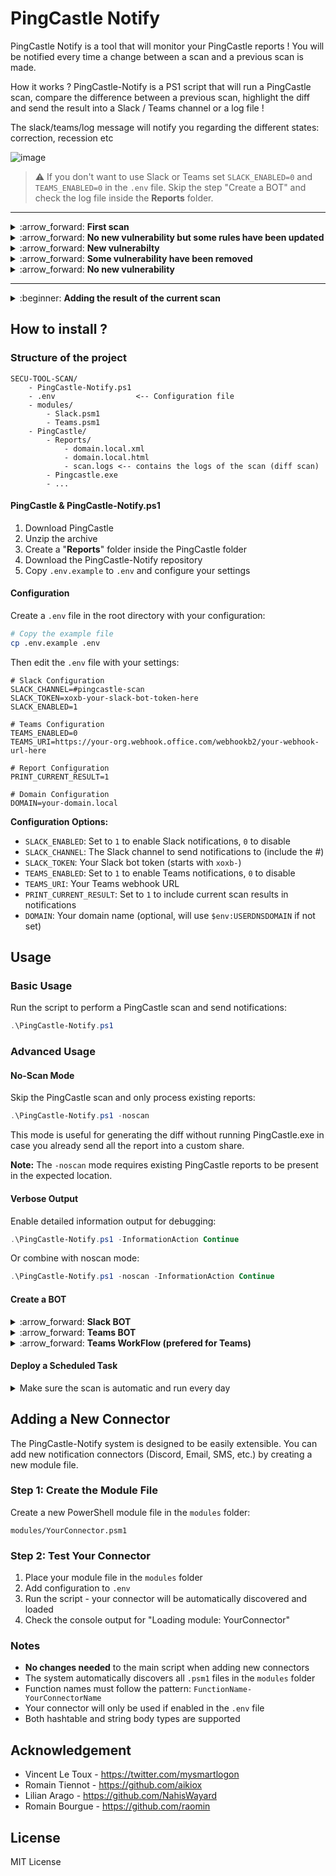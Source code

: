 PingCastle Notify
===

PingCastle Notify is a tool that will monitor your PingCastle reports ! You will be notified every time a change between a scan and a previous scan is made.

How it works ? PingCastle-Notify is a PS1 script that will run a PingCastle scan, compare the difference between a previous scan, highlight the diff and send the result into a Slack / Teams channel or a log file !

The slack/teams/log message will notify you regarding the different states: correction, recession etc

<p align="center">

![image](https://github.com/LuccaSA/PingCastle-Notify/assets/5891788/35eb7e52-600e-4c15-bcb3-f57bf0b2a89f)

> :warning: If you don't want to use Slack or Teams set `SLACK_ENABLED=0` and `TEAMS_ENABLED=0` in the `.env` file. Skip the step "Create a BOT" and check the log file inside the **Reports** folder.

</p>
<hr>
<details>
<summary>:arrow_forward: <b>First scan</b></summary>

Slack             | Teams
:-------------------------:|:-------------------------:
![image](https://user-images.githubusercontent.com/5891788/191265007-57656f04-12ed-4e93-af36-90b0711aa412.png)  |   ![image](https://user-images.githubusercontent.com/5891788/193760283-ef171f2d-6992-44b7-ad8e-8b3f113ffe3d.png)


</details>
<details>
<summary>:arrow_forward: <b>No new vulnerability but some rules have been updated</b></summary>

![image](https://user-images.githubusercontent.com/5891788/191266282-cd790c58-76df-4116-89fa-4aa954f0dd7e.png)

</details>
<details>

<summary>:arrow_forward: <b>New vulnerabilty</b></summary>

Slack             | Teams
:-------------------------:|:-------------------------:
![image](https://user-images.githubusercontent.com/5891788/191268156-cb1c1884-beef-421e-9aae-75661e071abf.png)  |   ![image](https://user-images.githubusercontent.com/5891788/193760136-668fca48-9ddf-47dd-b82a-0708117954f1.png)


</details>
<details>
<summary>:arrow_forward: <b>Some vulnerability have been removed</b></summary>

Slack             | Teams
:-------------------------:|:-------------------------:
![image](https://user-images.githubusercontent.com/5891788/191265798-0ef01763-6401-4c51-9d7d-8bf6f5ab246d.png)   |   ![image](https://user-images.githubusercontent.com/5891788/193760223-8658c35c-0ef3-4012-8679-8946987f4e4a.png)
 


</details>
<details>
<summary>:arrow_forward: <b>No new vulnerability</b></summary>

No result in slack since reports are the same
</details>

---
<details>
<summary>:beginner: <b>Adding the result of the current scan</b></summary>

Set the variable `$print_current_result` to 1 in the script, the rules flagged on the current scan will be added as a thread into Slack or after the rule diff on Teams.

Slack             | Teams
:-------------------------:|:-------------------------:
![image](https://user-images.githubusercontent.com/5891788/194527966-f13e0f85-cff6-4e22-86b1-00f871b29cc2.png)  |   ![Teams_8N2r3YiVh4](https://user-images.githubusercontent.com/5891788/194527837-8f6f0910-aa17-47d2-bfee-01d4defa569b.png)
</details>



## How to install ?

### Structure of the project

```
SECU-TOOL-SCAN/
    - PingCastle-Notify.ps1
    - .env                  <-- Configuration file
    - modules/
        - Slack.psm1
        - Teams.psm1
    - PingCastle/
        - Reports/
            - domain.local.xml
            - domain.local.html
            - scan.logs <-- contains the logs of the scan (diff scan)
        - Pingcastle.exe
        - ...
```

#### PingCastle & PingCastle-Notify.ps1

1. Download PingCastle
2. Unzip the archive
3. Create a "**Reports**" folder inside the PingCastle folder
4. Download the PingCastle-Notify repository
5. Copy `.env.example` to `.env` and configure your settings

#### Configuration

Create a `.env` file in the root directory with your configuration:

```bash
# Copy the example file
cp .env.example .env
```

Then edit the `.env` file with your settings:

```properties
# Slack Configuration
SLACK_CHANNEL=#pingcastle-scan
SLACK_TOKEN=xoxb-your-slack-bot-token-here
SLACK_ENABLED=1

# Teams Configuration  
TEAMS_ENABLED=0
TEAMS_URI=https://your-org.webhook.office.com/webhookb2/your-webhook-url-here

# Report Configuration
PRINT_CURRENT_RESULT=1

# Domain Configuration
DOMAIN=your-domain.local
```

**Configuration Options:**
- `SLACK_ENABLED`: Set to `1` to enable Slack notifications, `0` to disable
- `SLACK_CHANNEL`: The Slack channel to send notifications to (include the #)
- `SLACK_TOKEN`: Your Slack bot token (starts with `xoxb-`)
- `TEAMS_ENABLED`: Set to `1` to enable Teams notifications, `0` to disable
- `TEAMS_URI`: Your Teams webhook URL
- `PRINT_CURRENT_RESULT`: Set to `1` to include current scan results in notifications
- `DOMAIN`: Your domain name (optional, will use `$env:USERDNSDOMAIN` if not set)

## Usage

### Basic Usage

Run the script to perform a PingCastle scan and send notifications:

```powershell
.\PingCastle-Notify.ps1
```

### Advanced Usage

#### No-Scan Mode

Skip the PingCastle scan and only process existing reports:

```powershell
.\PingCastle-Notify.ps1 -noscan
```

This mode is useful for generating the diff without running PingCastle.exe in case you already send all the report into a custom share.

**Note:** The `-noscan` mode requires existing PingCastle reports to be present in the expected location.

#### Verbose Output

Enable detailed information output for debugging:

```powershell
.\PingCastle-Notify.ps1 -InformationAction Continue
```

Or combine with noscan mode:

```powershell
.\PingCastle-Notify.ps1 -noscan -InformationAction Continue
```

#### Create a BOT

<details>
<summary>:arrow_forward: <b>Slack BOT</b></summary>

1. In Slack create an application https://api.slack.com/apps
2. Add the following rights
   - Click on "Add features and functionality" -> Bots (configure the name)
   - Click on "Add features and functionality" -> Permissions (add the following permissions)
   - Generate a "Bot User OAuth Token" on the Permissions tab
   
![image](https://user-images.githubusercontent.com/5891788/191264679-7942173b-bb1f-4dd1-a936-4e97acdb1b5e.png)

3. Get your token and add it to the `.env` file as `SLACK_TOKEN`
4. Create a slack channel and add your bot user to the channel
5. You can test your bot using https://api.slack.com/methods/chat.postMessage/test
6. Add the channel to the `.env` file as `SLACK_CHANNEL`
7. Set `SLACK_ENABLED=1` in your `.env` file
8. Run the script to test using this command: 
   `powershell.exe -exec bypass C:\YOUR_PATH\SECU-TOOL-SCAN\PingCastle-Notify.ps1`
</details>
<details>
<summary>:arrow_forward: <b>Teams BOT</b></summary>

1. Create a channel **pingcastle-scan**
2. Click on the "..." dots and select "Connectors"
3. Search for **Webhook**
4. Add the webhook
5. Re-click on the connectors button and on the webhook click **"configure"**
6. Add a title and a logo and click **Create**, copy the webhook URL
7. Update the `.env` file:
   - Set `TEAMS_ENABLED=1`
   - Set `TEAMS_URI` to your webhook URL
</details>
<details>
<summary>:arrow_forward: <b>Teams WorkFlow (prefered for Teams)</b></summary>

1.  **Start a new workflow:** In Microsoft Teams, navigate to your desired channel, click the three dots (`...`), and select **Workflows**. Then, click **Create a workflow**.
2.  **Set the trigger:** Search for and select the trigger **"When a Teams webhook request is received."** This action provides a unique URL that will listen for incoming POST requests.
3.  **Add a new action:** Click on **New step**.
4.  **Configure the action:** Search for and select the action **"Post message in a chat or channel."**
    * For **Post as**, choose `Flow bot` to ensure the message comes from the workflow itself.
    * Select the **Team** and **Channel** where the message should be posted.
5.  **Define the message content:** In the `Message` field, click on the **Expression** tab. Enter the following expression:
    `triggerBody()?['pingcastle']`
    This expression tells the workflow to look for a key named `pingcastle` within the JSON payload of the incoming webhook request and use its value as the message content.
6.  **Save and get the URL:** Save the workflow. Once saved, expand the trigger step **"When a Teams webhook request is received."** The unique **HTTP POST URL** will be displayed there.
You can now use this URL to send a message to the Teams channel. Any POST request to this URL with a JSON body containing a key named `pingcastle` will have the corresponding value posted as a message.
7. Update the `.env` file
</details>

#### Deploy a Scheduled Task

<details>
<summary>Make sure the scan is automatic and run every day</summary>
On your Windows Server go to

1. Create a service account that will run the PS1 script every night (no need to set the service account as domain admin)
2. Give privileges to the service account on the folder "Reports"

![image](https://user-images.githubusercontent.com/5891788/191264615-ab0b9479-b869-4cbf-9e74-499ca0b38c4e.png)

3. Run taskschd.msc to open the Scheduler Task
4. Create a Task and use the service account you just created
5. In Actions tab set "Start a program" -> "Script": `C:\Windows\System32\WindowsPowerShell\v1.0\powershell.exe` -> "Arguments" -> `-exec bypass -f C:\PINGCASTLE\Pingcastle-Notify.ps1`
6. Give the permission "Log on as Batch Job" to service account https://danblee.com/log-on-as-batch-job-rights-for-task-scheduler/
7. Run the scheduled task to test the result
8. Enjoy :)

<p align="center">
<img width="600" height="400" src="https://user-images.githubusercontent.com/5891788/191264530-bb4f2700-d91b-4e94-8bb8-ea57238e90ca.png">
<img src="https://user-images.githubusercontent.com/5891788/191264565-a5fe4a3c-b14d-4e5a-b6c0-efe741d4591d.png">
<img src="https://user-images.githubusercontent.com/5891788/191264503-cb3155a9-f2b3-4fed-b6de-eaf35b47a545.png">
</p>
</details>

## Adding a New Connector

The PingCastle-Notify system is designed to be easily extensible. You can add new notification connectors (Discord, Email, SMS, etc.) by creating a new module file.

### Step 1: Create the Module File

Create a new PowerShell module file in the `modules` folder:
```
modules/YourConnector.psm1
```

### Step 2: Test Your Connector

1. Place your module file in the `modules` folder
2. Add configuration to `.env`
3. Run the script - your connector will be automatically discovered and loaded
4. Check the console output for "Loading module: YourConnector"

### Notes

- **No changes needed** to the main script when adding new connectors
- The system automatically discovers all `.psm1` files in the `modules` folder
- Function names must follow the pattern: `FunctionName-YourConnectorName`
- Your connector will only be used if enabled in the `.env` file
- Both hashtable and string body types are supported

## Acknowledgement

- Vincent Le Toux - https://twitter.com/mysmartlogon
- Romain Tiennot - https://github.com/aikiox
- Lilian Arago - https://github.com/NahisWayard
- Romain Bourgue - https://github.com/raomin

## License

MIT License

